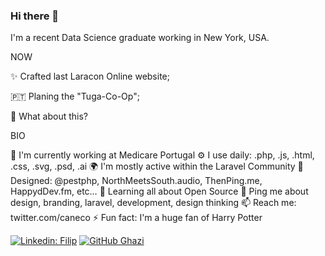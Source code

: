 ### Hi there 👋

I'm a recent Data Science graduate working in New York, USA.

NOW

✨ Crafted last Laracon Online website;

🇵🇹 Planing the "Tuga-Co-Op";

🍑 What about this?

BIO

🏢 I'm currently working at Medicare Portugal
⚙️ I use daily: .php, .js, .html, .css, .svg, .psd, .ai
🌍 I'm mostly active within the Laravel Community
💅 Designed: @pestphp, NorthMeetsSouth.audio, ThenPing.me, HappydDev.fm, etc…
🌱 Learning all about Open Source
💬 Ping me about design, branding, laravel, development, design thinking
📫 Reach me: twitter.com/caneco
⚡️ Fun fact: I'm a huge fan of Harry Potter

[![Linkedin: Filip](https://img.shields.io/badge/-Filip-blue?style=flat-square&logo=Linkedin&logoColor=white&link=https://www.linkedin.com/in/szafranskifilip/)](https://www.linkedin.com/in/szafranskifilip/)
[![GitHub Ghazi](https://img.shields.io/github/followers/gkhan205?label=follow&style=social)](https://github.com/gkhan205)

<!--
**szafranskifilip/szafranskifilip** is a ✨ _special_ ✨ repository because its `README.md` (this file) appears on your GitHub profile.

Here are some ideas to get you started:

- 🔭 I’m currently working on ...
- 🌱 I’m currently learning ...
- 👯 I’m looking to collaborate on ...
- 🤔 I’m looking for help with ...
- 💬 Ask me about ...
- 📫 How to reach me: ...
- 😄 Pronouns: ...
- ⚡ Fun fact: ...
-->
